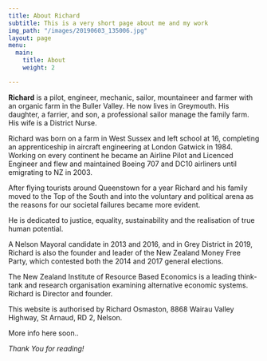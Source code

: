 ```yaml
---
title: About Richard
subtitle: This is a very short page about me and my work
img_path: "/images/20190603_135006.jpg"
layout: page
menu:
  main:
    title: About
    weight: 2

---
```

**Richard** is a pilot, engineer, mechanic, sailor, mountaineer and farmer with an organic farm in the Buller Valley. He now lives in Greymouth. His daughter, a farrier, and son, a professional sailor manage the  family farm. His wife is a District Nurse.

Richard was born on a farm in West Sussex and left school at 16, completing an apprenticeship in aircraft engineering at London Gatwick in 1984.  Working on every continent he became an Airline Pilot  and Licenced Engineer and flew and maintained Boeing 707 and DC10 airliners until emigrating to NZ in 2003.

After flying tourists around Queenstown for a year Richard and his family moved to the Top of the South and into the voluntary and political arena as the reasons for our societal failures became more evident.

He is dedicated to justice, equality, sustainability and the realisation of true human potential.

A Nelson Mayoral candidate in 2013 and 2016, and in Grey District in 2019, Richard is also the founder and leader of the New Zealand Money Free Party, which contested both the 2014 and 2017 general elections.

The New Zealand Institute of Resource Based Economics is a leading think-tank and research organisation examining alternative economic systems. Richard is Director and founder.

This website is authorised by Richard Osmaston, 8868 Wairau Valley Highway, St Arnaud, RD 2, Nelson.

More info here soon..

_Thank You for reading!_